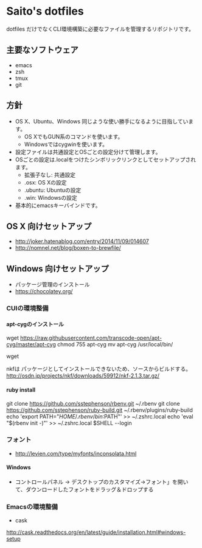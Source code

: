 ﻿# Saito's dotfiles 

dotfiles だけでなくCLI環境構築に必要なファイルを管理するリポジトリです。

## 主要なソフトウェア

* emacs
* zsh
* tmux
* git

## 方針

* OS X、Ubuntu、Windows 同じような使い勝手になるように目指しています。
  + OS XでもGUN系のコマンドを使います。
  + Windowsではcygwinを使います。
* 設定ファイルは共通設定とOSごとの設定分けて管理します。
* OSごとの設定は.localをつけたシンボリックリンクとしてセットアップされます。
  + 拡張子なし: 共通設定
  + .osx: OS Xの設定
  + .ubuntu: Ubuntuの設定
  + .win: Windowsの設定
* 基本的にemacsキーバインドです。

## OS X 向けセットアップ

* http://joker.hatenablog.com/entry/2014/11/09/014607
* http://nomnel.net/blog/boxen-to-brewfile/

## Windows 向けセットアップ

* パッケージ管理のインストール
* https://chocolatey.org/

### CUIの環境整備

#### apt-cygのインストール

wget https://raw.githubusercontent.com/transcode-open/apt-cyg/master/apt-cyg
chmod 755 apt-cyg
mv apt-cyg /usr/local/bin/

wget

nkfは パッケージとしてインストールできないため、ソースからビルドする。
http://osdn.jp/projects/nkf/downloads/59912/nkf-2.1.3.tar.gz/

#### ruby install

git clone https://github.com/sstephenson/rbenv.git ~/.rbenv
git clone https://github.com/sstephenson/ruby-build.git ~/.rbenv/plugins/ruby-build
echo 'export PATH="$HOME/.rbenv/bin:$PATH"' >> ~/.zshrc.local
echo 'eval "$(rbenv init -)"' >> ~/.zshrc.local
$SHELL --login

### フォント

* http://levien.com/type/myfonts/inconsolata.html

#### Windows

* コントロールパネル -> デスクトップのカスタマイズ→フォント」を開いて、ダウンロードしたフォントをドラッグ＆ドロップする

### Emacsの環境整備
* cask 

http://cask.readthedocs.org/en/latest/guide/installation.html#windows-setup

